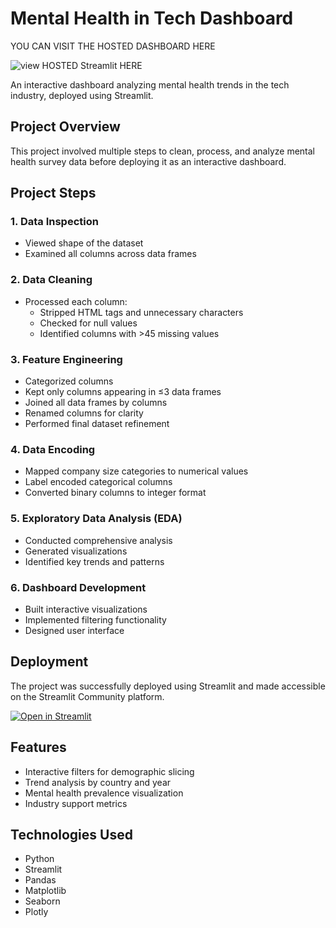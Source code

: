 # Mental Health in Tech Dashboard

YOU CAN VISIT THE HOSTED DASHBOARD HERE

![view HOSTED Streamlit HERE]([https://img.shields.io/badge/Streamlit-FF4B4B?style=for-the-badge&logo=Streamlit&logoColor=white](https://mental-health-analysis-in-tech.streamlit.app/))


An interactive dashboard analyzing mental health trends in the tech industry, deployed using Streamlit.

## Project Overview

This project involved multiple steps to clean, process, and analyze mental health survey data before deploying it as an interactive dashboard.

## Project Steps

### 1. Data Inspection
- Viewed shape of the dataset
- Examined all columns across data frames

### 2. Data Cleaning
- Processed each column:
  - Stripped HTML tags and unnecessary characters
  - Checked for null values
  - Identified columns with >45 missing values

### 3. Feature Engineering
- Categorized columns
- Kept only columns appearing in ≤3 data frames
- Joined all data frames by columns
- Renamed columns for clarity
- Performed final dataset refinement

### 4. Data Encoding
- Mapped company size categories to numerical values
- Label encoded categorical columns
- Converted binary columns to integer format

### 5. Exploratory Data Analysis (EDA)
- Conducted comprehensive analysis
- Generated visualizations
- Identified key trends and patterns

### 6. Dashboard Development
- Built interactive visualizations
- Implemented filtering functionality
- Designed user interface

## Deployment

The project was successfully deployed using Streamlit and made accessible on the Streamlit Community platform.

[![Open in Streamlit](https://static.streamlit.io/badges/streamlit_badge_black_white.svg)](your-streamlit-app-link-here)

## Features
- Interactive filters for demographic slicing
- Trend analysis by country and year
- Mental health prevalence visualization
- Industry support metrics

## Technologies Used
- Python
- Streamlit
- Pandas
- Matplotlib
- Seaborn
- Plotly
